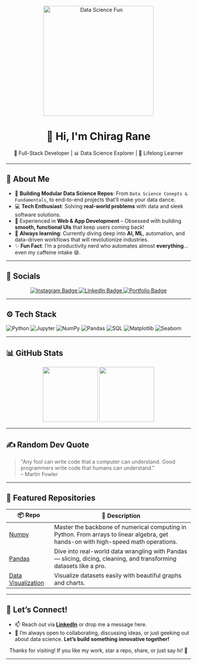 <!-- HERO IMAGE & GIF -->
<p align="center">
  <img src="https://media.giphy.com/media/L8K62iTDkzGX6/giphy.gif" width="300" alt="Data Science Fun">
  <h1 align="center">👋 Hi, I'm Chirag Rane</h1>
  <p align="center">🚀 Full-Stack Developer | 📊 Data Science Explorer | 🧠 Lifelong Learner</p>
</p>

---

## 🐍 About Me

- 🔭 **Building Modular Data Science Repos**: From `Data Science Conepts & Fundamentals`, to end-to-end projects that’ll make your data dance.
- 💻 **Tech Enthusiast**: Solving **real-world problems** with data and sleek software solutions.
- 📱 Experienced in **Web & App Development** – Obsessed with building **smooth, functional UIs** that keep users coming back!
- 🧠 **Always learning**: Currently diving deep into **AI, ML**, automation, and data-driven workflows that will revolutionize industries.
- ✨ **Fun Fact**: I’m a productivity nerd who automates almost **everything**... even my caffeine intake 😄. 

---

## 📲 Socials

<p align="center">
  <a href="https://www.instagram.com/chiragrane04/">
    <img src="https://img.shields.io/badge/Instagram-%23E4405F.svg?style=for-the-badge&logo=instagram&logoColor=white" alt="Instagram Badge"/>
  </a>
  <a href="https://www.linkedin.com/in/chirag-rane-2a7ba5270/">
    <img src="https://img.shields.io/badge/LinkedIn-%230077B5.svg?style=for-the-badge&logo=linkedin&logoColor=white" alt="LinkedIn Badge"/>
  </a>
  <a href="#">
    <img src="https://img.shields.io/badge/Portfolio-Releasing_2025-FF8C00?style=for-the-badge&logo=fire&logoColor=white" alt="Portfolio Badge"/>
  </a>
</p>

---

## ⚙️ Tech Stack

![Python](https://img.shields.io/badge/Python-3776AB?style=for-the-badge&logo=python&logoColor=white)
![Jupyter](https://img.shields.io/badge/Jupyter-Notebook-orange?style=for-the-badge&logo=Jupyter&logoColor=white)
![NumPy](https://img.shields.io/badge/NumPy-013243?style=for-the-badge&logo=numpy&logoColor=white)
![Pandas](https://img.shields.io/badge/Pandas-013243?style=for-the-badge&logo=pandas&logoColor=cyan)
![SQL](https://img.shields.io/badge/SQL-4479A1?style=for-the-badge&logo=sqlite&logoColor=white)
![Matplotlib](https://img.shields.io/badge/Matplotlib-11557C?style=for-the-badge&logo=matplotlib&logoColor=white)
![Seaborn](https://img.shields.io/badge/Seaborn-0D3A4C?style=for-the-badge&logo=seaborn&logoColor=white)


---

## 📊 GitHub Stats

<!-- GitHub stats with streak and language usage -->
<div align="center">
  <img height="150em" src="https://github-readme-stats.vercel.app/api?username=heychirag-ds&show_icons=true&theme=radical&hide_border=true" />
  <img height="150em" src="https://github-readme-stats.vercel.app/api/top-langs/?username=heychirag-ds&layout=compact&theme=radical&hide_border=true" />
</div>

---

## ✍️ Random Dev Quote

> "Any fool can write code that a computer can understand. Good programmers write code that humans can understand."  
> – Martin Fowler

---

## 🧩 Featured Repositories

| 📦 **Repo** | 📌 **Description** |
|--------|-------------------|
| [Numpy](https://github.com/heychirag-ds/Numpy.git) | Master the backbone of numerical computing in Python. From arrays to linear algebra, get hands-on with high-speed math operations. |
| [Pandas](https://github.com/heychirag-ds/Pandas.git) | Dive into real-world data wrangling with Pandas — slicing, dicing, cleaning, and transforming datasets like a pro. |
| [Data Visualization](https://github.com/heychirag-ds/Data-Visualization.git) | Visualize datasets easily with beautiful graphs and charts. |

---

## 🎯 Let’s Connect!

- 📫 Reach out via **[LinkedIn](https://www.linkedin.com/in/chirag-rane-2a7ba5270/)** or drop me a message here.
- 🧠 I’m always open to collaborating, discussing ideas, or just geeking out about data science. **Let’s build something innovative together!**

<p align="center">
  Thanks for visiting! If you like my work, star a repo, share, or just say hi! 🙌
</p>

---


